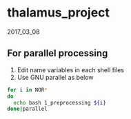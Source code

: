 # thalamus_project

2017_03_08

## For parallel processing

1. Edit name variables in each shell files
2. Use GNU parallel as below

```sh
for i in NOR*
do
  echo bash 1_preprocessing ${i}
done|parallel
```
